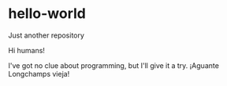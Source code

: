 # hello-world
Just another repository

Hi humans!

I've got no clue about programming, but I'll give it a try.
¡Aguante Longchamps vieja!
